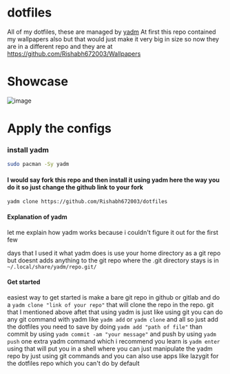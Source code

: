 # dotfiles

All of my dotfiles,
these are managed by [yadm](https://github.com/TheLocehiliosan/yadm)
At first this repo contained my wallpapers also but that would just make it very big in size so now they are in a different repo and they are at https://github.com/Rishabh672003/Wallpapers

# Showcase

![image](https://user-images.githubusercontent.com/53911515/235317064-720dd2e0-cfa3-43b8-b773-34350b4dd357.png)

# Apply the configs

### install yadm

```sh
sudo pacman -Sy yadm
```

#### I would say fork this repo and then install it using yadm here the way you do it so just change the github link to your fork

```
yadm clone https://github.com/Rishabh672003/dotfiles
```

#### Explanation of yadm

let me explain how yadm works because i couldn't figure it out for the first few

days that I used it
what yadm does is use your home directory as a git repo but doesnt adds anything to the git repo where the .git directory stays is in `~/.local/share/yadm/repo.git/`

#### Get started

easiest way to get started is make a bare git repo in github or gitlab and do a
`yadm clone "link of your repo"`
that will clone the repo in the repo. git that I mentioned above
aftet that using yadm is just like using git you can do any git command with yadm like `yadm add` or `yadm clone` and all
so just add the dotfiles you need to save by doing `yadm add "path of file"`
than commit by using `yadm commit -am "your message"` and push by using `yadm push`
one extra yadm command which i recommend you learn is `yadm enter` using that will put you in a shell where you can just manipulate the yadm repo by just using git commands and you can also use apps like lazygit for the dotfiles repo which you can't do by default

